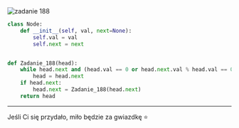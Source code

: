 <picture>
  <source srcset="../../srt/zbior_zadan/188.png" media="(prefers-color-scheme: light)">
  <source srcset="../../srt/zbior_zadan/black_188.png" media="(prefers-color-scheme: dark)">
  <img src="../../srt/zbior_zadan/black_188.png" alt="zadanie 188">
</picture>

```python
class Node:
    def __init__(self, val, next=None):
        self.val = val
        self.next = next


def Zadanie_188(head):
    while head.next and (head.val == 0 or head.next.val % head.val == 0):
        head = head.next
    if head.next:
        head.next = Zadanie_188(head.next)
    return head
```

---
Jeśli Ci się przydało, miło będzie za gwiazdkę ⭐
